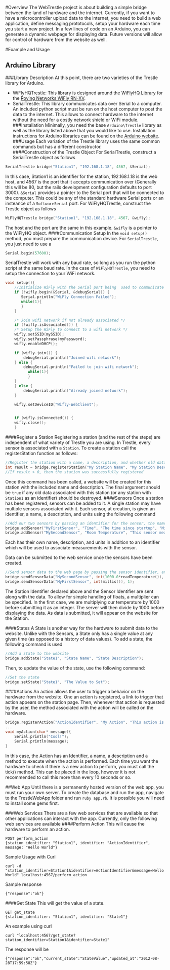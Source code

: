 #Overview
The WebTrestle project is about building a simple bridge between the land of hardware and the internet. Currently, if you want to have a microcontroller upload data to the internet, you need to build a web application, define messaging prototocols, setup your hardware each time you start a new project.  In a few lines of code on an Arduino, you can generate a dynamic webpage for displaying data. Future versions will allow for control of hardware from the website as well.

#Example and Usage

## Arduino Library
###Library Description
At this point, there are two varieties of the Trestle library for Arduino.
* WiFlyHQTrestle: This library is designed around the [WiFlyHQ Library](https://github.com/harlequin-tech/WiFlyHQ) for the [Roving Networks WiFly RN-XV](http://www.rovingnetworks.com/products/RN_XV). 
* SerialTrestle: This library communicates data over Serial to a computer. An included python script must be run on the host computer to post the data to the internet. This allows to connect hardware to the internet without the need for a costly network shield or WiFi module.
###Installation
Minimally, you need the base `Arduino\Trestle` library as well as the library listed above that you would like to use. Installation instructions for Arduino libraries can be found on the [Arduino website](http://arduino.cc/it/Reference/Libraries).
###Usage
Each variation of the Trestle library uses the same common commands but has a different constructor.  
####Construction of the Trestle Object
For SerialTrestle, construct a SerialTrestle object as follows
```c++
SerialTrestle bridge("Station1", "192.168.1.18", 4567, &Serial);
```
In this case, Station1 is an identifier for the station, 192.168.1.18 is the web host, and 4567 is the port that it accepts communication over (Generally this will be 80, but the rails development configuration defaults to port 3000). `&Serial` provides a pointer to the Serial port that will be connected to the computer. This could be any of the standard hardware Serial ports or an insteance of a `SoftwareSerial` port.
For WiFlyHQTrestle, construct the Trestle object as follows
```c++
WiFlyHQTrestle bridge("Station1", "192.168.1.18", 4567, &wifly);
```
The host and the port are the same in this example. `&wifly` is a pointer to the WiFlyHQ object.
####Communication Setup
In the `void setup()` method, you must prepare the communication device. For `SerialTrestle`, you just need to use a
```c++
Serial.begin(57600);
```
SerialTrestle will work with any baud rate, so long as you run the python script at the same baud rate.
In the case of `WiFlyHQTrestle`, you need to setup the connection to your WiFi network. 
```c++
void setup(){
    //Initialize WiFly with the Serial port being  used to communicate with the module.
    if (!wifly.begin(&Serial, &debugSerial)) {
       Serial.println("WiFly Connection Failed");
       while(1){
       }
    }

    /* Join wifi network if not already associated */
    if (!wifly.isAssociated()) {
	/* Setup the WiFly to connect to a wifi network */
	wifly.setSSID(mySSID);
	wifly.setPassphrase(myPassword);
	wifly.enableDHCP();

	if (wifly.join()) {
	    debugSerial.println("Joined wifi network");
	} else {
	    debugSerial.println("Failed to join wifi network");
          while(1){
          }
	}
    } else {
        debugSerial.println("Already joined network");
    }

    wifly.setDeviceID("Wifly-WebClient");


    if (wifly.isConnected()) {
	wifly.close();
    }
```
####Register a Station
Registering a station (and the rest of the steps) are independent of what variety of Trestle you are using. In Trestle, every sensor is associated with a `Station`. To create a station call the registerStation function as follows:
```c++
//Register the station with a name, a description, and whether old data should be overriden.
int result = bridge.registerStation("My Station Name", "My Station Description", false);
//If result > 0, then the station was successfully registered
```
Once this command has been called, a website will be created for this station with the included name and description. The final argument should be `true` if any old data associated with this station (or any station with `Station1` as an identifier) should be destroyed.
####Sensors
Once a station has been registered, sensors can be added to it. A single station may have multiple sensors associated with it. Each sensor, at creation, is given an identifier, a name, a description, and units using the following command
```c++
//Add our two sensors by passing an identifier for the sensor, the name, description, and units.
bridge.addSensor("MyFirstSensor", "Time", "The time since startup", "Milliseconds");  
bridge.addSensor("MySecondSensor", "Room Temperature", "This sensor measures temperature", "Celsius");
```
Each has their own name, description, and units in addition to an identifier which will be used to associate measurements with the sensor.

Data can be submitted to the web service once the sensors have been created.

```c++
//Send sensor data to the web page by passing the sensor identifier, and int version of the value, and the number to divide by to return to a float.
bridge.sendSensorData("MySecondSensor", int(1000.0*readTemperature()), 1000);      
bridge.sendSensorData("MyFirstSensor", int(millis()), 1); 
```
The Station Identifier declared above and the Sensor Identifier are sent along with the data. To allow for simple handling of floats, a multiplier can be specified. In the first case, we are multiplying our temperature by 1000 before submitting it as an integer. The server will then divide by 1000 before displaying the data.
As data is submitted, it will appear on the website for the Station.

####States
A State is another way for the hardware to submit data to the website. Unlike with the Sensors, a State only has a single value at any given time (as opposed to a history of data values). To add a state, the following command is used
```c++
//Add a state to the website
bridge.addState("State1", "State Name", "State Description");
```
Then, to update the value of the state, use the following command:
```c++
//Set the state
bridge.setState("State1", "The Value to Set");
```

####Actions
An action allows the user to trigger a behavior on the hardware from the website. One an action is registered, a link to trigger that action appears on the station page. Then, whenever that action is requested by the user, the method associated with the action will be called on the hardware.

```c++
bridge.registerAction("ActionIdentifier", "My Action", "This action is cool", myAction);
...
void myAction(char* message){
	Serial.println("Cool!");
	Serial.println(message);
}
```
In this case, the Action has an Identifier, a name, a description and a method to execute when the action is performed.
Each time you want the hardware to check if there is a new action to perform, you must call the tick() method. This can be placed in the loop, however it is not recommended to call this more than every 10 seconds or so.



##Web App
Until there is a permanently hosted version of the web app, you must run your own server. To create the database and run the app, navigate to the TrestleWebApp folder and run `ruby app.rb`. It is possible you will need to install some gems first.

###Web Services
There are a few web services that are available so that other applications can interact with the app. Currently, only the following web services are available
####Perform Action
This will cause the hardware to perform an action.
```
POST perform_action 
{station_identifier: "Station1", identifier: "ActionIdentifier", message: "Hello World"}
```
Sample Usage with Curl
```
curl -d "station_identifier=Station1&identifier=ActionIdentifier&message=Hello World" localhost:4567/perform_action
```
Sample response
```
{"response":"ok"}
```
####Get State
This will get the value of a state.
```
GET get_state
{station_identifier: "Station1", identifier: "State1"}
```
An example using curl
```
curl "localhost:4567/get_state?station_identifier=Station1&identifier=State1"
```
The response will be
```
{"response":"ok","current_state":"StateValue","updated_at":"2012-08-28T17:59:58Z"}
```

